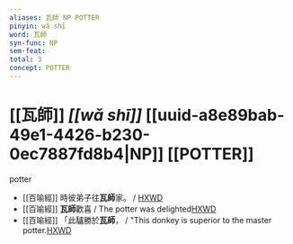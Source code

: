 ```yaml
---
aliases: 瓦師 NP POTTER
pinyin: wǎ shī
word: 瓦師
syn-func: NP
sem-feat: 
total: 3
concept: POTTER 
---
```

# [[瓦師]] *[[wǎ shī]]*  [[uuid-a8e89bab-49e1-4426-b230-0ec7887fd8b4|NP]] [[POTTER]]
potter
 - [[百喻經]] 時彼弟子往**瓦師**家。 / [HXWD](https://hxwd.org/textview.html?location=KR6b0066_T_002-0547c.28)
 - [[百喻經]] **瓦師**歡喜 / The potter was delighted[HXWD](https://hxwd.org/textview.html?location=KR6b0066_T_002-0547c.48)
 - [[百喻經]] 「此驢勝於**瓦師**， / "This donkey is superior to the master potter.[HXWD](https://hxwd.org/textview.html?location=KR6b0066_T_002-0547c.55)